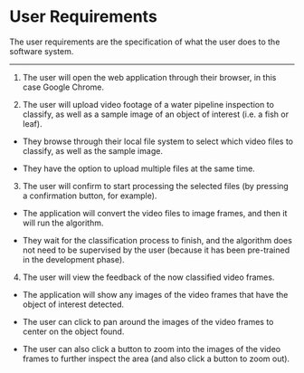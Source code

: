 # User Requirements

The user requirements are the specification of what the user does to the software system.


---


1. The user will open the web application through their browser, in this case Google Chrome.


2. The user will upload video footage of a water pipeline inspection to classify, as well as a sample image of an object of interest (i.e. a fish or leaf).

- They browse through their local file system to select which video files to classify, as well as the sample image.

- They have the option to upload multiple files at the same time.


3. The user will confirm to start processing the selected files (by pressing a confirmation button, for example).

- The application will convert the video files to image frames, and then it will run the algorithm.

- They wait for the classification process to finish, and the algorithm does not need to be supervised by the user (because it has been pre-trained in the development phase).


4. The user will view the feedback of the now classified video frames.

- The application will show any images of the video frames that have the object of interest detected.

- The user can click to pan around the images of the video frames to center on the object found.

- The user can also click a button to zoom into the images of the video frames to further inspect the area (and also click a button to zoom out).

